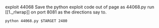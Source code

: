 exploit 44068
Save the python exploit code out of page as 44068.py
run [[1._rlwrap]] on port 8081 as the directions say to.
```
python 44068.py $TARGET 2480
```
